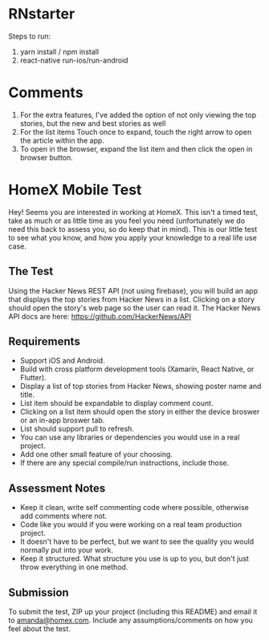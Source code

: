 # RNstarter

Steps to run:

1. yarn install / npm install
2. react-native run-ios/run-android

# Comments
1. For the extra features, I've added the option of not only viewing the top stories, but the new and best stories as well
2. For the list items Touch once to expand, touch the right arrow to open the article within the app. 
3. To open in the browser, expand the list item and then click the open in browser button.

# HomeX Mobile Test
Hey! Seems you are interested in working at HomeX. This isn't a timed test, take as much or as little time as you feel you need (unfortunately we do need this back to assess you, so do keep that in mind). This is our little test to see what you know, and how you apply your knowledge to a real life use case.
## The Test
Using the Hacker News REST API (not using firebase), you will build an app that displays the top stories from Hacker News in a list. Clicking on a story should open the story's web page so the user can read it. The Hacker News API docs are here: https://github.com/HackerNews/API
## Requirements
* Support iOS and Android.
* Build with cross platform development tools (Xamarin, React Native, or Flutter).
* Display a list of top stories from Hacker News, showing poster name and title.
* List item should be expandable to display comment count.
* Clicking on a list item should open the story in either the device broswer or an in-app broswer tab.
* List should support pull to refresh.
* You can use any libraries or dependencies you would use in a real project.
* Add one other small feature of your choosing.
* If there are any special compile/run instructions, include those.
## Assessment Notes
* Keep it clean, write self commenting code where possible, otherwise add comments where not. 
* Code like you would if you were working on a real team production project.
* It doesn't have to be perfect, but we want to see the quality you would normally put into your work.
* Keep it structured. What structure you use is up to you, but don't just throw everything in one method.
## Submission
To submit the test, ZIP up your project (including this README) and email it to [amanda@homex.com](mailto:amanda@homex.com).
Include any assumptions/comments on how you feel about the test.
